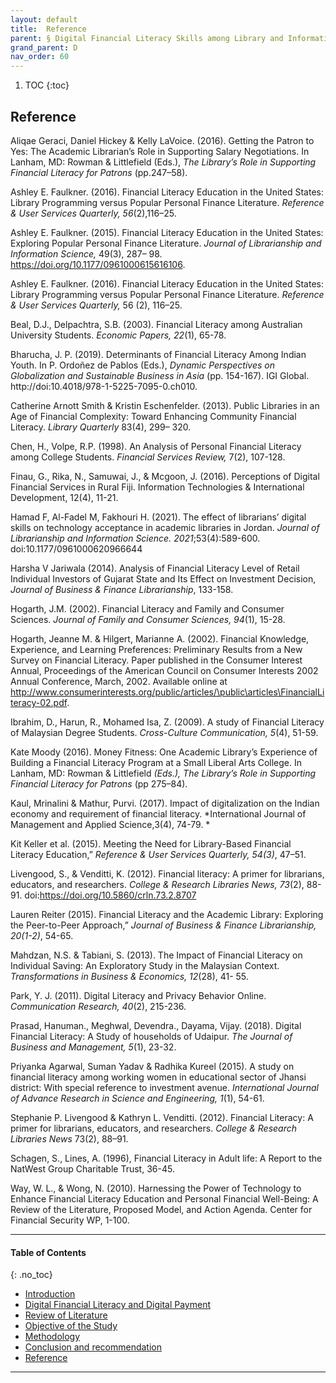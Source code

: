 ```yaml
---
layout: default
title:  Reference  
parent: § Digital Financial Literacy Skills among Library and Information Science Professionals in Northeast India - A Study  
grand_parent: D
nav_order: 60 
---
```

<style>
.dont-break-out {
  /* These are technically the same, but use both */
  overflow-wrap: break-word;
  word-wrap: break-word;

     -ms-word-break: break-all;
  /* This is the dangerous one in WebKit, as it breaks things wherever */
  word-break: break-all;
  /* Instead use this non-standard one: */
  word-break: break-word;
}

.youtube-container {
    position: relative;
    width: 100%;
    height: 0;
    padding-bottom: 56.25%;
}
.youtube-video {
    position: absolute;
    top: 0;
    left: 0;
    width: 100%;
    height: 100%;
}

</style>

<div class="dont-break-out" markdown="1">

1. TOC
{:toc}

## Reference
Aliqae Geraci, Daniel Hickey & Kelly LaVoice. (2016). Getting the Patron to Yes: The Academic Librarian’s Role in Supporting Salary Negotiations. In Lanham, MD: Rowman & Littlefield (Eds.), *The Library’s Role in Supporting Financial Literacy for Patrons* (pp.247–58). 

Ashley E. Faulkner. (2016). Financial Literacy Education in the United States: Library Programming versus Popular Personal Finance Literature. *Reference & User Services Quarterly, 56*(2),116–25. 

Ashley E. Faulkner. (2015). Financial Literacy Education in the United States: Exploring Popular Personal Finance Literature. *Journal of Librarianship and Information Science,* 49(3), 287– 98. https://doi.org/10.1177/0961000615616106.

Ashley E. Faulkner. (2016). Financial Literacy Education in the United States: Library Programming versus Popular Personal Finance Literature. *Reference & User Services Quarterly,* 56 (2), 116–25. 

Beal, D.J., Delpachtra, S.B. (2003). Financial Literacy among Australian University Students. *Economic Papers, 22*(1), 65-78. 

Bharucha, J. P. (2019). Determinants of Financial Literacy Among Indian Youth. In P. Ordoñez de Pablos (Eds.), *Dynamic Perspectives on Globalization and Sustainable Business in Asia* (pp. 154-167). IGI Global. http://doi:10.4018/978-1-5225-7095-0.ch010.

Catherine Arnott Smith & Kristin Eschenfelder. (2013). Public Libraries in an Age of Financial Complexity: Toward Enhancing Community Financial Literacy. *Library Quarterly* 83(4), 299– 320. 

Chen, H., Volpe, R.P. (1998). An Analysis of Personal Financial Literacy among College Students. *Financial Services Review,* 7(2), 107-128. 

Finau, G., Rika, N., Samuwai, J., & Mcgoon, J. (2016). Perceptions of Digital Financial Services in Rural Fiji. Information Technologies & International Development, 12(4), 11-21.

Hamad F, Al-Fadel M, Fakhouri H. (2021). The effect of librarians’ digital skills on technology acceptance in academic libraries in Jordan. *Journal of Librarianship and Information Science. 2021*;53(4):589-600. doi:10.1177/0961000620966644 

Harsha V Jariwala (2014). Analysis of Financial Literacy Level of Retail Individual Investors of Gujarat State and Its Effect on Investment Decision, *Journal of Business & Finance Librarianship*, 133-158. 

Hogarth, J.M. (2002). Financial Literacy and Family and Consumer Sciences. *Journal of Family and Consumer Sciences, 94*(1), 15-28.

Hogarth, Jeanne M. & Hilgert, Marianne A. (2002). Financial Knowledge, Experience, and Learning Preferences: Preliminary Results from a New Survey on Financial Literacy. Paper published in the Consumer Interest Annual, Proceedings of the American Council on Consumer Interests 2002 Annual Conference, March, 2002. Available online at http://www.consumerinterests.org/public/articles/\public\articles\FinancialLiteracy-02.pdf. 

Ibrahim, D., Harun, R., Mohamed Isa, Z. (2009). A study of Financial Literacy of Malaysian Degree Students. *Cross-Culture Communication, 5*(4), 51-59. 

Kate Moody (2016). Money Fitness: One Academic Library’s Experience of Building a Financial Literacy Program at a Small Liberal Arts College. In Lanham, MD: Rowman & Littlefield *(Eds.), The Library’s Role in Supporting Financial Literacy for Patrons* (pp 275–84).

Kaul, Mrinalini & Mathur, Purvi. (2017). Impact of digitalization on the Indian economy and requirement of financial literacy. *International Journal of Management and Applied Science,3(4), 74-79. *

Kit Keller et al. (2015). Meeting the Need for Library-Based Financial Literacy Education,” *Reference & User Services Quarterly, 54(3)*, 47–51.

Livengood, S., & Venditti, K. (2012). Financial literacy: A primer for librarians, educators, and researchers. *College & Research Libraries News, 73*(2), 88-91. doi:https://doi.org/10.5860/crln.73.2.8707

Lauren Reiter (2015). Financial Literacy and the Academic Library: Exploring the Peer-to-Peer Approach,” *Journal of Business & Finance Librarianship, 20(1-2)*, 54-65. 

Mahdzan, N.S. & Tabiani, S. (2013). The Impact of Financial Literacy on Individual Saving: An Exploratory Study in the Malaysian Context. *Transformations in Business & Economics, 12*(28), 41- 55. 

Park, Y. J. (2011). Digital Literacy and Privacy Behavior Online. *Communication Research, 40*(2), 215-236.

Prasad, Hanuman., Meghwal, Devendra., Dayama, Vijay. (2018). Digital Financial Literacy: A Study of households of Udaipur. *The Journal of Business and Management, 5*(1), 23-32.

Priyanka Agarwal, Suman Yadav & Radhika Kureel (2015). A study on financial literacy among working women in educational sector of Jhansi district: With special reference to investment avenue. *International Journal of Advance Research in Science and Engineering, 1*(1), 54-61. 

Stephanie P. Livengood & Kathryn L. Venditti. (2012). Financial Literacy: A primer for librarians, educators, and researchers. *College & Research Libraries News* 73(2), 88–91.

Schagen, S., Lines, A. (1996), Financial Literacy in Adult life: A Report to the NatWest Group Charitable Trust, 36-45. 

Way, W. L., & Wong, N. (2010). Harnessing the Power of Technology to Enhance Financial Literacy Education and Personal Financial Well-Being: A Review of the Literature, Proposed Model, and Action Agenda. Center for Financial Security WP, 1-100.


***

#### Table of Contents
{: .no_toc}

<ul><li> <a href="/docs/D/Digital-Financial-Literacy-Skills-among-Library-and-Information-Science-Professionals-in-Northeast-India-A-Study-1/">Introduction</a></li><li> <a href="/docs/D/Digital-Financial-Literacy-Skills-among-Library-and-Information-Science-Professionals-in-Northeast-India-A-Study-1-2/">Digital Financial Literacy and Digital Payment</a></li><li> <a href="/docs/D/Digital-Financial-Literacy-Skills-among-Library-and-Information-Science-Professionals-in-Northeast-India-A-Study-2/">Review of Literature</a></li><li> <a href="/docs/D/Digital-Financial-Literacy-Skills-among-Library-and-Information-Science-Professionals-in-Northeast-India-A-Study-3/">Objective of the Study</a></li><li> <a href="/docs/D/Digital-Financial-Literacy-Skills-among-Library-and-Information-Science-Professionals-in-Northeast-India-A-Study-4/">Methodology</a></li><li> <a href="/docs/D/Digital-Financial-Literacy-Skills-among-Library-and-Information-Science-Professionals-in-Northeast-India-A-Study-5/">Conclusion and recommendation</a></li><li> <a href="/docs/D/Digital-Financial-Literacy-Skills-among-Library-and-Information-Science-Professionals-in-Northeast-India-A-Study-6/">Reference</a></li></ul>

***

</div>
